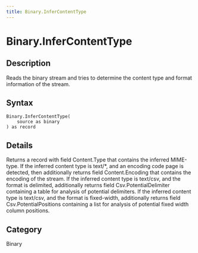 ```yaml
---
title: Binary.InferContentType
---
```


# Binary.InferContentType


## Description

Reads the binary stream and tries to determine the content type and format information of the stream.


## Syntax

```powerquery
Binary.InferContentType(
    source as binary
) as record
```


## Details

Returns a record with field Content.Type that contains the inferred MIME-type.    If the inferred content type is text/\*, and an encoding code page is detected, then additionally returns field Content.Encoding that contains the encoding of the stream.    If the inferred content type is text/csv, and the format is delimited, additionally returns field Csv.PotentialDelimiter containing a table for analysis of potential delimiters.    If the inferred content type is text/csv, and the format is fixed-width, additionally returns field Csv.PotentialPositions containing a list for analysis of potential fixed width column positions.



## Category
Binary
